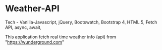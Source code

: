 # Weather-API

Tech - Vanilla-Javascript, jQuery, Bootswatch, Bootstrap 4, HTML 5, Fetch API, async, await, 

This application fetch real time weather info (api) from "https://wunderground.com" 
